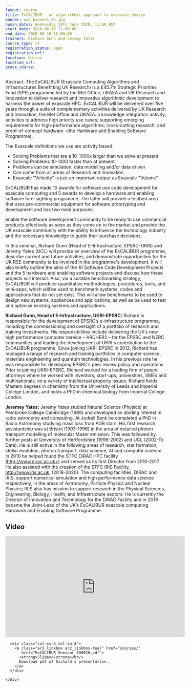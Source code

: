 ```yaml
---
layout: course
title: ExCALIBUR - an algorithmic approach to exascale design
banner: web_banners_05.jpg 
human_dates: Wednesday 10th June 2020, 11:00 BST
start_date: 2020-06-10 11:00:00
end_date: 2020-06-10 12:00:00
trainers: Richard Gunn and Jeremy Yates 
course_type: vt
registration_status: open
registration_url: 
location: Online
location_url:
prace_course: 
---
```


Abstract: The  ExCALIBUR (Exascale Computing Algorithms and Infrastructures Benefitting UK Research) is a £45.7m Strategic Priorities Fund (SPF) programme led by the Met Office, UKAEA and UK Research and Innovation to deliver research and innovative algorithmic development to harness the power of exascale HPC. ExCALIBUR will be delivered over five years through a suite of complementary activities delivered by UK Research and Innovation, the Met Office and UKAEA: a knowledge integration activity; activities to address high priority use cases; supporting emerging requirements for high-performance algorithms; cross-cutting research; and proof-of-concept hardware –(the Hardware and Enabling Software Programme).

The Exascale definitions we use are activity based:

* Solving Problems that are a 10-1000x larger than we solve at present
* Solving Problems 10-1000 faster than at present
* Problems can be simulation, data modelling and/or data driven
* Can come from all areas of Research and Innovation
* Exascale "Velocity" is just an important output as Exascale "Volume"

ExCALIBUR has made 10 awards for software use code development for exascale computing and 5 awards to develop a hardware and enabling software fore-sighting programme. The latter will provide a testbed area that uses pre-commercial equipment for software prototyping and development and has two main purposes:

enable the software development community to be ready to use commercial products effectively as soon as they come on to the market and provide the UK exascale community with the ability to influence the technology industry and the necessary knowledge to guide their purchase decisions.

In this seminar, Richard Gunn (Head of E-Infrastructure, EPSRC-UKRI) and Jeremy Yates (UCL) will provide an overview of the ExCALIBUR programme, describe current and future activities, and demonstrate opportunities for the UK RSE community to be involved in the programme's development. It will also briefly outline the aims of the 10 Software Code Development Projects and the 5 hardware and enabling software projects and discuss how these projects will interact.  Also, via a suitable benchmarking strategy, ExCALIBUR  will produce quantitative methodologies, procedures, tools, and mini-apps, which will be used to benchmark systems, codes and applications that do not yet exist.  This will allow benchmarks to be used to design new systems, appliances and applications, as well as be used to test and optimise existing systems and applications.


**Richard Gunn, Head of E-Infrastructure, UKRI-EPSRC:** Richard is responsible for the development of EPSRC’s e-infrastructure programme, including the commissioning and oversight of a portfolio of research and training investments. His responsibilities include delivering the UK’s new high performance computer service – ARCHER2 – for the EPSRC and NERC communities and leading the development of UKRI's contribution to the ExCALIBUR programme. Since joining UKRI-EPSRC in 2012, Richard has managed a range of research and training portfolios in computer science, materials engineering and quantum technologies. In his previous role he was responsible for developing EPSRC’s peer review policy and operations. Prior to joining UKRI-EPSRC, Richard worked for a leading firm of patent attorneys where he worked with inventors, start-ups, universities, SMEs and multinationals, on a variety of intellectual property issues. Richard holds Masters degrees in chemistry from the University of Leeds and Imperial College London, and holds a PhD in chemical biology from Imperial College London.

**Jeremey Yates:** Jeremy Yates studied Natural Science (Physics) at Pembroke College Cambridge (1989) and developed an abiding interest in radio astronomy and computing.   At Jodrell Bank he completed a PhD in Radio Astronomy studying mass loss from AGB stars.  His first research assistantship was at Bristol (1993-1996) in the area of detailed photon transport modelling of molecular Maser emission.  This was followed by further posts at University of Hertfordshire (1996-2002) and UCL (2002-To Date).   He is still active in the following areas of  research; star formation, stellar evolution, photon transport, data science, AI and computer science.  In 2010 he helped found the STFC DiRAC HPC facility (http://www.dirac.ac.uk>) and served as its first Director from 2010-2017.  He also assisted with the creation of the STFC IRIS Facility, http://www.iris.ac.uk, (2018-2020).  The computing facilities, DIRAC and IRIS, support numerical simulation and high performance data science respectively, in the areas of Astronomy, Particle Physics and Nuclear Physics;  IRIS also has mission to support research in the Physical Sciences, Engineering, Biology, Health, and Infrastructure sectors.  He is currently the Director of Innovation and Technology for the DiRAC Facility and in 2019 became the Joint-Lead of the UK’s  ExCALIBUR exascale computing Hardware and Enabling Software Programme.






<section id="service">

<!--
  <div class="row ">	

      <div class="col-xs-6 col-sm-4">
        <a class="ar2_linkbox ar2_linkbox-teal" 
          href="https://eu.bbcollab.com/guest/f11d429667cc44359a5772bf0dcadc68">
          <strong>Join Session</strong><br/>
          Join this online session in your browser
        </a>
      </div>

      <div class="col-xs-6 col-sm-4">
        <a class="ar2_linkbox ar2_linkbox-green" href="courses/"
           href="myevents.ics">
          <strong>Add to Calendar</strong><br/>
          Download ICS file to add this event to your calendar complete with join link
        </a>
      </div>

											
    </div>

-->



<h2><a name="video">Video</a></h2>


<div>

<iframe width="560" height="315" src="https://www.youtube.com/embed/h0DtVqGzOaU" frameborder="0" allow="accelerometer; autoplay; encrypted-media; gyroscope; picture-in-picture" allowfullscreen></iframe>

</div>





<section id="service">
  <div class="container">
    <div class="row ">	

<!--

      <div class="col-xs-6 col-sm-4">
        <a class="ar2_linkbox ar2_linkbox-teal" href="  ">
          <strong>Transcript</strong><br/>
          Download a transcript of the video audio
        </a>
      </div>


-->
      <div class="col-xs-6 col-sm-4">
        <a class="ar2_linkbox ar2_linkbox-teal" href="courses/"
           href="ExCALIBUR Seminar 100620.pdf">
          <strong>Slides</strong><br/>
          Download pdf of Richard's presentation.
        </a>
      </div>
										
    </div>
  </div>
</section>

